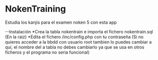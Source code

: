 # NokenTraining
Estudia los kanjis para el examen noken 5 con esta app

--Instalación
*Crea la tabla nokentrain e importa el fichero nokentrain.sql (En la raiz)
*Edita el fichero /inc/config.php con tu contraseña (Si no quieres acceder a la bbdd con usuario root tambien lo puedes cambiar a quí, el nombre del a tabla no debes cambiarlo ya que se usa en otros ficheros y el programa no seria funcional)
